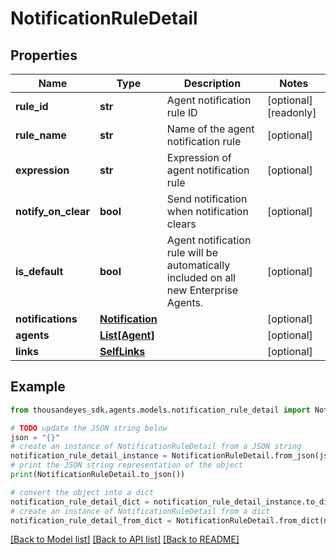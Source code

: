 # NotificationRuleDetail


## Properties

Name | Type | Description | Notes
------------ | ------------- | ------------- | -------------
**rule_id** | **str** | Agent notification rule ID | [optional] [readonly] 
**rule_name** | **str** | Name of the agent notification rule | [optional] 
**expression** | **str** | Expression of agent notification rule | [optional] 
**notify_on_clear** | **bool** | Send notification when notification clears | [optional] 
**is_default** | **bool** | Agent notification rule will be automatically included on all new Enterprise Agents. | [optional] 
**notifications** | [**Notification**](Notification.md) |  | [optional] 
**agents** | [**List[Agent]**](Agent.md) |  | [optional] 
**links** | [**SelfLinks**](SelfLinks.md) |  | [optional] 

## Example

```python
from thousandeyes_sdk.agents.models.notification_rule_detail import NotificationRuleDetail

# TODO update the JSON string below
json = "{}"
# create an instance of NotificationRuleDetail from a JSON string
notification_rule_detail_instance = NotificationRuleDetail.from_json(json)
# print the JSON string representation of the object
print(NotificationRuleDetail.to_json())

# convert the object into a dict
notification_rule_detail_dict = notification_rule_detail_instance.to_dict()
# create an instance of NotificationRuleDetail from a dict
notification_rule_detail_from_dict = NotificationRuleDetail.from_dict(notification_rule_detail_dict)
```
[[Back to Model list]](../README.md#documentation-for-models) [[Back to API list]](../README.md#documentation-for-api-endpoints) [[Back to README]](../README.md)


